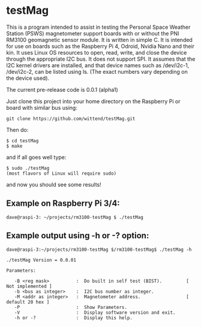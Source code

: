 # testMag

This is a program intended to assist in testing the Personal Space Weather Station (PSWS) magnetometer support boards with or without the PNI RM3100 geomagnetic sensor module.  It is written in simple C. It is intended for use on boards such as the Raspberry Pi 4, Odroid, Nvidia Nano and their kin. It uses Linux
OS resources to open, read, write, and close the device through the appropriate I2C bus.  It does not support SPI.  It assumes that the I2C kernel drivers are installed, and that device names such as /dev/i2c-1, /dev/i2c-2, can be listed using ls.  (The exact numbers vary depending on the device used).

The current pre-release code is 0.0.1 (alpha1)

Just clone this project into your home directory on the Raspberry Pi or board with similar bus using:

    git clone https://github.com/wittend/testMag.git

Then do:

    $ cd testMag
    $ make


and if all goes well type:

    $ sudo ./testMag
    (most flavors of Linux will require sudo)


and now you should see some results!

## Example on Raspberry Pi 3/4:

    dave@raspi-3: ~/projects/rm3100-testMag $ ./testMag


## Example output using -h or -? option:

    dave@raspi-3:~/projects/rm3100-testMag $/rm3100-testMag$ ./testMag -h

    ./testMag Version = 0.0.01

    Parameters:

       -B <reg mask>          :  Do built in self test (BIST).         [ Not implemented ]
       -b <bus as integer>    :  I2C bus number as integer.
       -M <addr as integer>   :  Magnetometer address.                 [ default 20 hex ]
       -P                     :  Show Parameters.
       -V                     :  Display software version and exit.
       -h or -?               :  Display this help.


